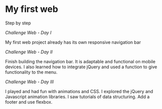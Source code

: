 # My first web
Step by step

*Challenge Web - Day I*

My first web project already has its own responsive navigation bar

*Challenge Web - Day II*

Finish building the navigation bar. It is adaptable and functional on mobile devices. I also learned how to integrate jQuery and used a function to give functionality to the menu.

*Challenge Web - Day III*

I played and had fun with animations and CSS. I explored the jQuery and Javascript animation libraries. I saw tutorials of data structuring. Add a footer and use flexbox.